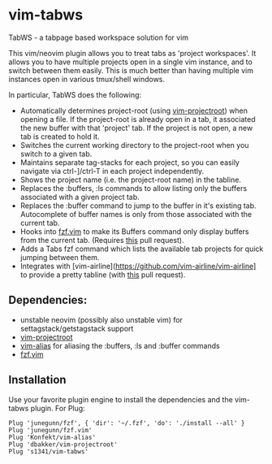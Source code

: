# vim-tabws
TabWS - a tabpage based workspace solution for vim

This vim/neovim plugin allows you to treat tabs as 'project workspaces'. It allows you to have multiple projects open in a single vim instance, and to switch between them easily. This is much better than having multiple vim instances open in various tmux/shell windows.

In particular, TabWS does the following:
  - Automatically determines project-root (using [vim-projectroot](https://github.com/dbakker/vim-projectroot)) when opening a  file. If the project-root is already open in a tab, it associated the new buffer with that 'project' tab. If the project is not open, a new tab is created to hold it.
  - Switches the current working directory to the project-root when you switch to a given tab.
  - Maintains separate tag-stacks for each project, so you can easily navigate via ctrl-]/ctrl-T in each project independently.
  - Shows the project name (i.e. the project-root name) in the tabline.
  - Replaces the :buffers, :ls commands to allow listing only the buffers associated with a given project tab.
  - Replaces the :buffer command to jump to the buffer in it's existing tab. Autocomplete of buffer names is only from those associated with the current tab.
  - Hooks into [fzf.vim](https://github.com/junegunn/fzf.vim) to make its Buffers command only display buffers from the current tab. (Requires [this](https://github.com/junegunn/fzf.vim/pull/831) pull request).
  - Adds a Tabs fzf command which lists the available tab projects for quick jumping between them.
  - Integrates with [vim-airline](https://github.com/vim-airline/vim-airline] to provide a pretty tabline (with [this](https://github.com/vim-airline/vim-airline/pull/1938) pull request).
  
## Dependencies:
  - unstable neovim (possibly also unstable vim) for settagstack/getstagstack support
  - [vim-projectroot](https://github.com/dbakker/vim-projectroot)
  - [vim-alias](https://github.com/Konfekt/vim-alias) for aliasing the :buffers, :ls and :buffer commands
  - [fzf.vim](https://github.com/junegunn/fzf.vim) 
  
## Installation
Use your favorite plugin engine to install the dependencies and the vim-tabws plugin. For Plug:
```
Plug 'junegunn/fzf', { 'dir': '~/.fzf', 'do': './install --all' }
Plug 'junegunn/fzf.vim'
Plug 'Konfekt/vim-alias'
Plug 'dbakker/vim-projectroot'
Plug 's1341/vim-tabws'
```
